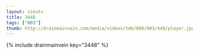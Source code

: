 ```yaml
--- 
layout: sieutv
title: 3448
tags: ["003"]
thumb: http://drainmainvein.com/media/videos/tmb/000/003/448/player.jpg
---
```

{% include drainmainvein key="3448" %} 
